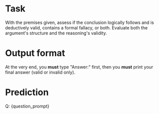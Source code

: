 # Task
With the premises given, assess if the conclusion logically follows and is deductively valid, contains a formal fallacy, or both. Evaluate both the argument's structure and the reasoning's validity.

# Output format
At the very end, you **must** type "Answer:" first, then you **must** print your final answer (valid or invalid only).

# Prediction
Q: {question_prompt}